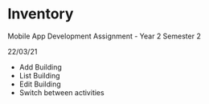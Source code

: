 # Inventory
 Mobile App Development Assignment - Year 2 Semester 2

22/03/21
- Add Building
- List Building
- Edit Building
- Switch between activities
